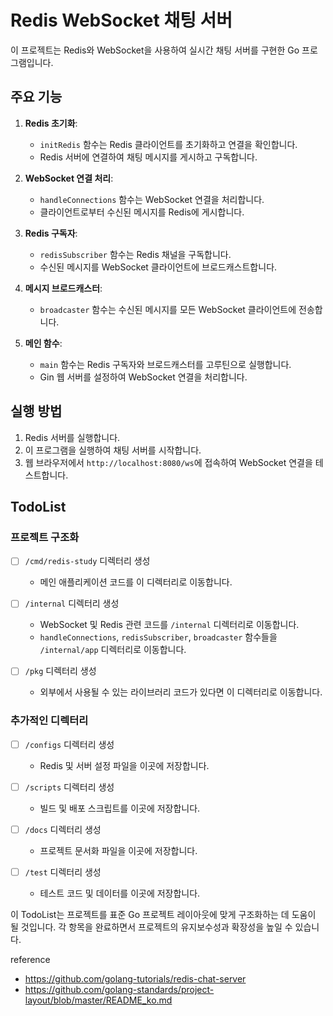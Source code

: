 # Redis WebSocket 채팅 서버

이 프로젝트는 Redis와 WebSocket을 사용하여 실시간 채팅 서버를 구현한 Go 프로그램입니다.

## 주요 기능

1. **Redis 초기화**: 
   - `initRedis` 함수는 Redis 클라이언트를 초기화하고 연결을 확인합니다.
   - Redis 서버에 연결하여 채팅 메시지를 게시하고 구독합니다.

2. **WebSocket 연결 처리**: 
   - `handleConnections` 함수는 WebSocket 연결을 처리합니다.
   - 클라이언트로부터 수신된 메시지를 Redis에 게시합니다.

3. **Redis 구독자**: 
   - `redisSubscriber` 함수는 Redis 채널을 구독합니다.
   - 수신된 메시지를 WebSocket 클라이언트에 브로드캐스트합니다.

4. **메시지 브로드캐스터**: 
   - `broadcaster` 함수는 수신된 메시지를 모든 WebSocket 클라이언트에 전송합니다.

5. **메인 함수**: 
   - `main` 함수는 Redis 구독자와 브로드캐스터를 고루틴으로 실행합니다.
   - Gin 웹 서버를 설정하여 WebSocket 연결을 처리합니다.

## 실행 방법

1. Redis 서버를 실행합니다.
2. 이 프로그램을 실행하여 채팅 서버를 시작합니다.
3. 웹 브라우저에서 `http://localhost:8080/ws`에 접속하여 WebSocket 연결을 테스트합니다.

## TodoList

### 프로젝트 구조화

- [ ] `/cmd/redis-study` 디렉터리 생성
  - 메인 애플리케이션 코드를 이 디렉터리로 이동합니다.
  
- [ ] `/internal` 디렉터리 생성
  - WebSocket 및 Redis 관련 코드를 `/internal` 디렉터리로 이동합니다.
  - `handleConnections`, `redisSubscriber`, `broadcaster` 함수들을 `/internal/app` 디렉터리로 이동합니다.

- [ ] `/pkg` 디렉터리 생성
  - 외부에서 사용될 수 있는 라이브러리 코드가 있다면 이 디렉터리로 이동합니다.

### 추가적인 디렉터리

- [ ] `/configs` 디렉터리 생성
  - Redis 및 서버 설정 파일을 이곳에 저장합니다.

- [ ] `/scripts` 디렉터리 생성
  - 빌드 및 배포 스크립트를 이곳에 저장합니다.

- [ ] `/docs` 디렉터리 생성
  - 프로젝트 문서화 파일을 이곳에 저장합니다.

- [ ] `/test` 디렉터리 생성
  - 테스트 코드 및 데이터를 이곳에 저장합니다.

이 TodoList는 프로젝트를 표준 Go 프로젝트 레이아웃에 맞게 구조화하는 데 도움이 될 것입니다. 각 항목을 완료하면서 프로젝트의 유지보수성과 확장성을 높일 수 있습니다.

reference
- https://github.com/golang-tutorials/redis-chat-server
- https://github.com/golang-standards/project-layout/blob/master/README_ko.md
